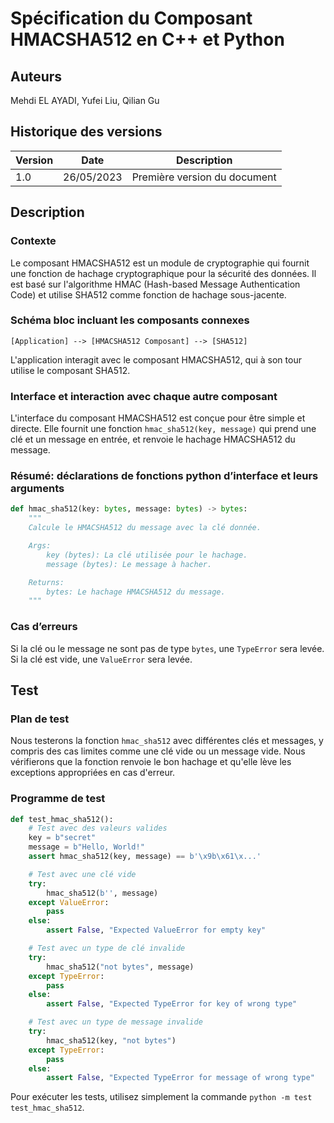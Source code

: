 # Spécification du Composant HMACSHA512 en C++ et Python

## Auteurs
Mehdi EL AYADI, Yufei Liu, Qilian Gu

## Historique des versions
| Version | Date       | Description                 |
|---------|------------|-----------------------------|
| 1.0     | 26/05/2023 | Première version du document|

## Description

### Contexte
Le composant HMACSHA512 est un module de cryptographie qui fournit une fonction de hachage cryptographique pour la sécurité des données. Il est basé sur l'algorithme HMAC (Hash-based Message Authentication Code) et utilise SHA512 comme fonction de hachage sous-jacente.

### Schéma bloc incluant les composants connexes
```
[Application] --> [HMACSHA512 Composant] --> [SHA512]
```
L'application interagit avec le composant HMACSHA512, qui à son tour utilise le composant SHA512.

### Interface et interaction avec chaque autre composant
L'interface du composant HMACSHA512 est conçue pour être simple et directe. Elle fournit une fonction `hmac_sha512(key, message)` qui prend une clé et un message en entrée, et renvoie le hachage HMACSHA512 du message.

### Résumé: déclarations de fonctions python d’interface et leurs arguments
```python
def hmac_sha512(key: bytes, message: bytes) -> bytes:
    """
    Calcule le HMACSHA512 du message avec la clé donnée.

    Args:
        key (bytes): La clé utilisée pour le hachage.
        message (bytes): Le message à hacher.

    Returns:
        bytes: Le hachage HMACSHA512 du message.
    """
```

### Cas d’erreurs
Si la clé ou le message ne sont pas de type `bytes`, une `TypeError` sera levée. Si la clé est vide, une `ValueError` sera levée.

## Test

### Plan de test
Nous testerons la fonction `hmac_sha512` avec différentes clés et messages, y compris des cas limites comme une clé vide ou un message vide. Nous vérifierons que la fonction renvoie le bon hachage et qu'elle lève les exceptions appropriées en cas d'erreur.

### Programme de test
```python
def test_hmac_sha512():
    # Test avec des valeurs valides
    key = b"secret"
    message = b"Hello, World!"
    assert hmac_sha512(key, message) == b'\x9b\x61\x...'

    # Test avec une clé vide
    try:
        hmac_sha512(b'', message)
    except ValueError:
        pass
    else:
        assert False, "Expected ValueError for empty key"

    # Test avec un type de clé invalide
    try:
        hmac_sha512("not bytes", message)
    except TypeError:
        pass
    else:
        assert False, "Expected TypeError for key of wrong type"

    # Test avec un type de message invalide
    try:
        hmac_sha512(key, "not bytes")
    except TypeError:
        pass
    else:
        assert False, "Expected TypeError for message of wrong type"
```
Pour exécuter les tests, utilisez simplement la commande `python -m test test_hmac_sha512`.
